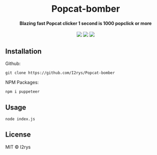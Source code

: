 <h1 align="center">Popcat-bomber</h1>
<h4 align="center">Blazing fast Popcat clicker 1 second is 1000 popclick or more</h4>
<p align="center">
	<a href="https://github.com/I2rys/Popcat-bomber/blob/main/LICENSE"><img src="https://img.shields.io/github/license/I2rys/Popcat-bomber?style=flat-square"></img></a>
	<a href="https://github.com/I2rys/Popcat-bomber/issues"><img src="https://img.shields.io/github/issues/I2rys/Popcat-bomber.svg"></img></a>
	<a href="https://nodejs.org/"><img src="https://img.shields.io/badge/-Nodejs-green?style=flat-square&logo=Node.js"></img></a>
</p>


## Installation
Github:

    git clone https://github.com/I2rys/Popcat-bomber

NPM Packages:

    npm i puppeteer
    
## Usage

    node index.js

## License
MIT © I2rys
